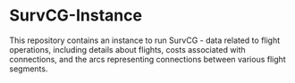 # SurvCG-Instance
This repository contains an instance to run SurvCG - data related to flight operations, including details about flights, costs associated with connections, and the arcs representing connections between various flight segments. 
